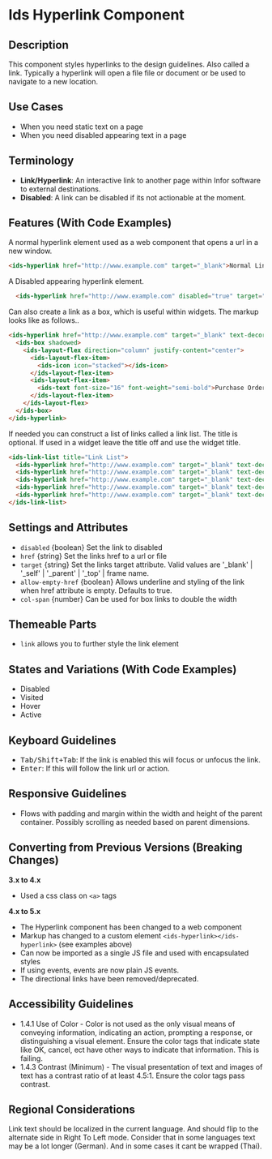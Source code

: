 # Ids Hyperlink Component

## Description

This component styles hyperlinks to the design guidelines. Also called a link. Typically a hyperlink will open a file file or document or be used to navigate to a new location.

## Use Cases

- When you need static text on a page
- When you need disabled appearing text in a page

## Terminology

- **Link/Hyperlink**: An interactive link to another page within Infor software to external destinations.
- **Disabled**: A link can be disabled if its not actionable at the moment.

## Features (With Code Examples)

A normal hyperlink element used as a web component that opens a url in a new window.

```html
<ids-hyperlink href="http://www.example.com" target="_blank">Normal Link</ids-hyperlink>
```

A Disabled appearing hyperlink element.

```html
  <ids-hyperlink href="http://www.example.com" disabled="true" target="_blank">Disabled Link</ids-hyperlink>
```

Can also create a link as a box, which is useful within widgets. The markup looks like as follows..

```html
<ids-hyperlink href="http://www.example.com" target="_blank" text-decoration="none" color="unset">
  <ids-box shadowed>
    <ids-layout-flex direction="column" justify-content="center">
      <ids-layout-flex-item>
        <ids-icon icon="stacked"></ids-icon>
      </ids-layout-flex-item>
      <ids-layout-flex-item>
        <ids-text font-size="16" font-weight="semi-bold">Purchase Order Intake Workbench</ids-text>
      </ids-layout-flex-item>
    </ids-layout-flex>
  </ids-box>
</ids-hyperlink>
```

If needed you can construct a list of links called a link list. The title is optional. If used in a widget leave the title off and use the widget title.

```html
<ids-link-list title="Link List">
  <ids-hyperlink href="http://www.example.com" target="_blank" text-decoration="none">Categories</ids-hyperlink>
  <ids-hyperlink href="http://www.example.com" target="_blank" text-decoration="none" disabled>Organization Configuration</ids-hyperlink>
  <ids-hyperlink href="http://www.example.com" target="_blank" text-decoration="none">Types</ids-hyperlink>
  <ids-hyperlink href="http://www.example.com" target="_blank" text-decoration="none">Organization Configuration</ids-hyperlink>
  <ids-hyperlink href="http://www.example.com" target="_blank" text-decoration="none">Appraisal Email Templates</ids-hyperlink>
</ids-link-list>
```

## Settings and Attributes

- `disabled` {boolean} Set the link to disabled
- `href` {string} Set the links href to a url or file
- `target` {string} Set the links target attribute. Valid values are '_blank' | '_self' | '_parent' | '_top' | frame name.
- `allow-empty-href` {boolean} Allows underline and styling of the link when href attribute is empty. Defaults to true.
- `col-span` {number} Can be used for box links to double the width

## Themeable Parts

- `link` allows you to further style the link element

## States and Variations (With Code Examples)

- Disabled
- Visited
- Hover
- Active

## Keyboard Guidelines

- <kbd>Tab/Shift+Tab</kbd>: If the link is enabled this will focus or unfocus the link.
- <kbd>Enter</kbd>: If this will follow the link url or action.

## Responsive Guidelines

- Flows with padding and margin within the width and height of the parent container. Possibly scrolling as needed based on parent dimensions.

## Converting from Previous Versions (Breaking Changes)

**3.x to 4.x**

- Used a css class on `<a>` tags

**4.x to 5.x**

- The Hyperlink component has been changed to a web component
- Markup has changed to a custom element `<ids-hyperlink></ids-hyperlink>` (see examples above)
- Can now be imported as a single JS file and used with encapsulated styles
- If using events, events are now plain JS events.
- The directional links have been removed/deprecated.

## Accessibility Guidelines

- 1.4.1 Use of Color - Color is not used as the only visual means of conveying information, indicating an action, prompting a response, or distinguishing a visual element. Ensure the color tags that indicate state like OK, cancel, ect have other ways to indicate that information. This is failing.
- 1.4.3 Contrast (Minimum) - The visual presentation of text and images of text has a contrast ratio of at least 4.5:1.   Ensure the color tags pass contrast.

## Regional Considerations

Link text should be localized in the current language. And should flip to the alternate side in Right To Left mode. Consider that in some languages text may be a lot longer (German). And in some cases it cant be wrapped (Thai).
